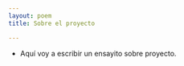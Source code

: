 ```yaml
---
layout: poem
title: Sobre el proyecto

---
```


- Aquí voy a escribir un ensayito sobre proyecto.